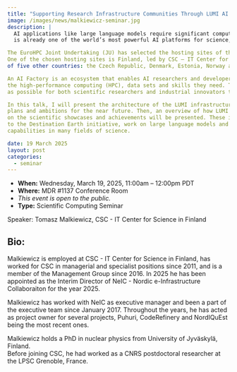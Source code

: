 ```yaml
---
title: "Supporting Research Infrastructure Communities Through LUMI AI and AI Factories, Nordic and European Perspective"
image: /images/news/malkiewicz-seminar.jpg
description: |
  AI applications like large language models require significant computing resources. LUMI, Europe’s third most powerful supercomputer, 
  is already one of the world’s most powerful AI platforms for science, playing important role in supporting European RI community.

The EuroHPC Joint Undertaking (JU) has selected the hosting sites of the next EuroHPC supercomputers and AI Factories. 
One of the chosen hosting sites is Finland, led by CSC – IT Center for Science, together with a LUMI AI Factory consortium 
of five other countries: the Czech Republic, Denmark, Estonia, Norway and Poland.

An AI Factory is an ecosystem that enables AI researchers and developers to have one-stop access to 
the high-performance computing (HPC), data sets and skills they need. The aim is to make it as easy 
as possible for both scientific researchers and industrial innovators to adopt AI methods on a large scale.

In this talk, I will present the architecture of the LUMI infrastructure and its status, together with 
plans and ambitions for the near future. Then, an overview of how LUMI AI supports RI communities based 
on the scientific showcases and achievements will be presented. These include, for example, contributions 
to the Destination Earth initiative, work on large language models and breakthroughs from extreme-scale computing 
capabilities in many fields of science.

date: 19 March 2025
layout: post
categories:
  - seminar
---
```



- **When:** Wednesday, March 19, 2025, 11:00am – 12:00pm PDT
- **Where:** MDR #1137 Conference Room
- _This event is open to the public._
- **Type:** Scientific Computing Seminar

Speaker: Tomasz Malkiewicz, CSC - IT Center for Science in Finland 

## Bio:

Malkiewicz is employed at CSC - IT Center for Science in Finland, has worked for CSC in managerial and specialist positions 
since 2011, and is a member of the Management Group since 2016. In 2025 he has been appointed as the Interim Director of 
NeIC - Nordic e-Infrastructure Collaboraiton for the year 2025.

Malkiewicz has worked with NeIC as executive manager and been a part of the executive team since January 2017. 
Throughout the years, he has acted as project owner for several projects, Puhuri, CodeRefinery and NordIQuEst being the most recent ones.

Malkiewicz holds a PhD in nuclear physics from University of Jyväskylä, Finland.  
Before joining CSC, he had worked as a CNRS postdoctoral researcher at the LPSC Grenoble, France.
